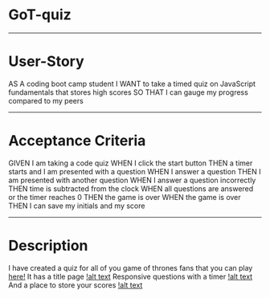 # GoT-quiz
________________________________________________________________________________

# User-Story
AS A coding boot camp student
I WANT to take a timed quiz on JavaScript fundamentals that stores high scores
SO THAT I can gauge my progress compared to my peers
________________________________________________________________________________

# Acceptance Criteria
GIVEN I am taking a code quiz
WHEN I click the start button
THEN a timer starts and I am presented with a question
WHEN I answer a question
THEN I am presented with another question
WHEN I answer a question incorrectly
THEN time is subtracted from the clock
WHEN all questions are answered or the timer reaches 0
THEN the game is over
WHEN the game is over
THEN I can save my initials and my score
________________________________________________________________________________

# Description
I have created a quiz for all of you game of thrones fans that you can play [here!](https://brandnn07.github.io/GoT-quiz/)
It has a title page 
[!alt text](assets/Screenshot%202021-03-03%20203137.png)
Responsive questions with a timer 
[!alt text](assets/Screenshot%202021-03-03%20203205.png)
And a place to store your scores
[!alt text](assets/Screenshot%202021-03-03%20203218.png)

